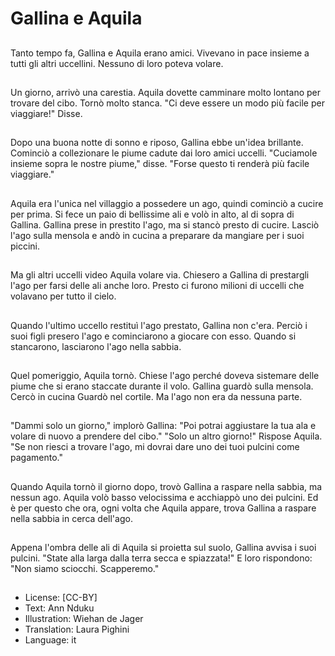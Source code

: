 # Gallina e Aquila

##
Tanto tempo fa, Gallina e Aquila erano amici. Vivevano in pace insieme a tutti gli altri uccellini. Nessuno di loro poteva volare.

##
Un giorno, arrivò una carestia. Aquila dovette camminare molto lontano per trovare del cibo. Tornò molto stanca. "Ci deve essere un modo più facile per viaggiare!" Disse.

##
Dopo una buona notte di sonno e riposo, Gallina ebbe un'idea brillante. Cominciò a collezionare le piume cadute dai loro amici uccelli. "Cuciamole insieme sopra le nostre piume," disse. "Forse questo ti renderà più facile viaggiare."

##
Aquila era l'unica nel villaggio a possedere un ago, quindi cominciò a cucire per prima. Si fece un paio di bellissime ali e volò in alto, al di sopra di Gallina. Gallina prese in prestito l'ago, ma si stancò presto di cucire. Lasciò l'ago sulla mensola e andò in cucina a preparare da mangiare per i suoi piccini.

##
Ma gli altri uccelli video Aquila volare via. Chiesero a Gallina di prestargli l'ago per farsi delle ali anche loro. Presto ci furono milioni di uccelli che volavano per tutto il cielo.

##
Quando l'ultimo uccello restituì l'ago prestato, Gallina non c'era. Perciò i suoi figli presero l'ago e cominciarono a giocare con esso. Quando si stancarono, lasciarono l'ago nella sabbia.

##
Quel pomeriggio, Aquila tornò. Chiese l'ago perché doveva sistemare delle piume che si erano staccate durante il volo. Gallina guardò sulla mensola. Cercò in cucina Guardò nel cortile. Ma l'ago non era da nessuna parte.

##
"Dammi solo un giorno," implorò Gallina: "Poi potrai aggiustare la tua ala e volare di nuovo a prendere del cibo." "Solo un altro giorno!" Rispose Aquila. "Se non riesci a trovare l'ago, mi dovrai dare uno dei tuoi pulcini come pagamento."

##
Quando Aquila tornò il giorno dopo, trovò Gallina a raspare nella sabbia, ma nessun ago. Aquila volò basso velocissima e acchiappò uno dei pulcini. Ed è per questo che ora, ogni volta che Aquila appare, trova Gallina a raspare nella sabbia in cerca dell'ago.

##
Appena l'ombra delle ali di Aquila si proietta sul suolo, Gallina avvisa i suoi pulcini. "State alla larga dalla terra secca e spiazzata!" E loro rispondono: "Non siamo sciocchi. Scapperemo."

##
* License: [CC-BY]
* Text: Ann Nduku
* Illustration: Wiehan de Jager
* Translation: Laura Pighini
* Language: it
